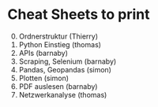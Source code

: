 # Cheat Sheets to print

0. Ordnerstruktur (Thierry)
1. Python Einstieg (thomas)
2. APIs (barnaby)
3. Scraping, Selenium (barnaby)
4. Pandas, Geopandas (simon)
5. Plotten (simon)
6. PDF auslesen (barnaby)
7. Netzwerkanalyse (thomas)
